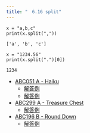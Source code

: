 ```yaml
---
title: "　6.16 split"
---
```


```python:サンプルコード
x = "a,b,c"
print(x.split(","))
```

```text:実行結果
['a', 'b', 'c']
```

```python:サンプルコード
x = "1234.56"
print(x.split(".")[0])
```

```text:実行結果
1234
```

- [ABC051 A - Haiku](https://atcoder.jp/contests/abc051/tasks/abc051_a)
    - [解答例](https://atcoder.jp/contests/abc051/submissions/15104656)
    - [解答例](https://atcoder.jp/contests/abc051/submissions/15567008)
- [ABC299 A - Treasure Chest](https://atcoder.jp/contests/abc299/tasks/abc299_a)
    - [解答例](https://atcoder.jp/contests/abc299/submissions/41234667)
- [ABC196 B - Round Down](https://atcoder.jp/contests/abc196/tasks/abc196_b)
    - [解答例](https://atcoder.jp/contests/abc196/submissions/21269010)
